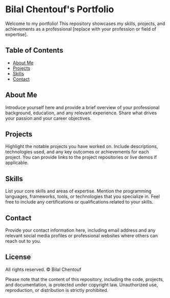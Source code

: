 # Bilal Chentouf's Portfolio

Welcome to my portfolio! This repository showcases my skills, projects, and achievements as a professional [replace with your profession or field of expertise]. 

## Table of Contents

- [About Me](#about-me)
- [Projects](#projects)
- [Skills](#skills)
- [Contact](#contact)

## About Me

Introduce yourself here and provide a brief overview of your professional background, education, and any relevant experience. Share what drives your passion and your career objectives.

## Projects

Highlight the notable projects you have worked on. Include descriptions, technologies used, and any key outcomes or achievements for each project. You can provide links to the project repositories or live demos if applicable.

## Skills

List your core skills and areas of expertise. Mention the programming languages, frameworks, tools, or technologies that you specialize in. Feel free to include any certifications or qualifications related to your skills.

## Contact

Provide your contact information here, including email address and any relevant social media profiles or professional websites where others can reach out to you.

## License

All rights reserved. © Bilal Chentouf

Please note that the content of this repository, including the code, projects, and documentation, is protected under copyright law. Unauthorized use, reproduction, or distribution is strictly prohibited.
